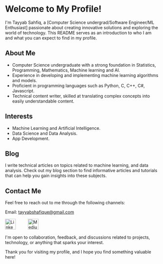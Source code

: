 # Welcome to My Profile!

I'm Tayyab Sahfiq, a [Computer Science undergrad/Software Engineer/ML Enthusiast] passionate about creating innovative solutions and exploring the world of technology. This README serves as an introduction to who I am and what you can expect to find in my profile.

## About Me

- Computer Science undergraduate with a strong foundation in Statistics, Programming, Mathematics, Machine learning and AI.
- Experience in developing and implementing machine learning algorithms and models.
- Proficient in programming languages such as Python, C, C++, C#, Javascript.
- Technical content writer, skilled at translating complex concepts into easily understandable content.

## Interests

- Machine Learning and Artificial Intelligence.
- Data Science and Data Analysis.
- App Development.

## Blog

I write technical articles on topics related to machine learning, and data analysis. Check out my blog section to find informative articles and tutorials that can help you gain insights into these subjects.

## Contact Me

Feel free to reach out to me through the following channels:

  Email: tayyabshafique@gmail.com<br> 

<a href="https://www.linkedin.com/in/tayyab-shafiq-11b587171/"><img src="https://raw.githubusercontent.com/rahuldkjain/github-profile-readme-generator/master/src/images/icons/Social/linked-in-alt.svg" alt="LinkedIn" width="35" height="35"></a> &nbsp; &nbsp; 
 <a href="https://medium.com/@tayyabshafique_73575" style="display: inline-block; margin-left: 20px;"><img src="https://upload.wikimedia.org/wikipedia/commons/thumb/e/ec/Medium_logo_Monogram.svg/1200px-Medium_logo_Monogram.svg.png" alt="Medium" width="35" height="35"></a>

I'm open to collaboration, feedback, and discussions related to projects, technology, or anything that sparks your interest.

Thank you for visiting my profile, and I hope you find something valuable here!
